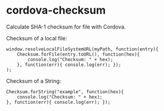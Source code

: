 # cordova-checksum
Calculate SHA-1 checksum for file with Cordova.

Checksum of a local file:
```
window.resolveLocalFileSystemURL(myPath, function(entry){
	Checksum.forFile(entry.toURL(), function(hex){
		console.log("Checksum: " + hex);
	}, function(err){ console.log(err); });
);
```

Checksum of a String:
```
Checksum.forString("example", function(hex){
	console.log("Checksum: " + hex);
}, function(err){ console.log(err); });
```